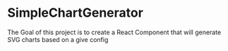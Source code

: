 # SimpleChartGenerator
The Goal of this project is to create a React Component that will generate SVG charts based on a give config
